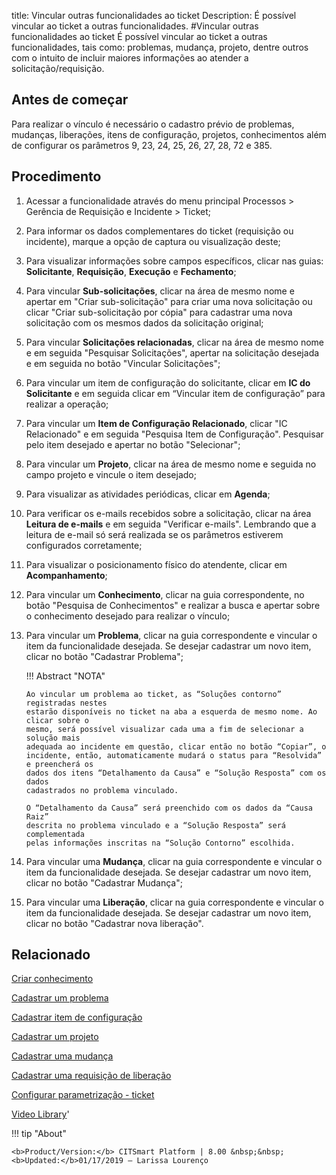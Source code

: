 title: Vincular outras funcionalidades ao ticket
Description: É possível vincular ao ticket a outras funcionalidades. 
#Vincular outras funcionalidades ao ticket
É possível vincular ao ticket a outras funcionalidades, tais como: problemas, mudança, projeto, dentre outros com o intuito de incluir maiores informações ao atender a solicitação/requisição.

Antes de começar
----------------

Para realizar o vínculo é necessário o cadastro prévio de problemas, mudanças,
liberações, itens de configuração, projetos, conhecimentos além de configurar os
parâmetros 9, 23, 24, 25, 26, 27, 28, 72 e 385.

Procedimento 
-------------

1.  Acessar a funcionalidade através do menu principal Processos \> Gerência de
    Requisição e Incidente \> Ticket;

2.  Para informar os dados complementares do ticket (requisição ou incidente),
    marque a opção de captura ou visualização deste;

3.  Para visualizar informações sobre campos específicos, clicar nas guias:
    **Solicitante**, **Requisição**, **Execução** e **Fechamento**;

4.  Para vincular **Sub-solicitações**, clicar na área de mesmo nome e apertar
    em "Criar sub-solicitação" para criar uma nova solicitação ou clicar "Criar
    sub-solicitação por cópia" para cadastrar uma nova solicitação com os mesmos
    dados da solicitação original;

5.  Para vincular **Solicitações relacionadas**, clicar na área de mesmo nome e
    em seguida "Pesquisar Solicitações", apertar na solicitação desejada e em
    seguida no botão "Vincular Solicitações";

6.  Para vincular um item de configuração do solicitante, clicar em **IC do
    Solicitante** e em seguida clicar em “Vincular item de configuração” para
    realizar a operação;

7.  Para vincular um **Item de Configuração Relacionado**, clicar "IC
    Relacionado" e em seguida "Pesquisa Item de Configuração". Pesquisar pelo
    item desejado e apertar no botão "Selecionar";

8.  Para vincular um **Projeto**, clicar na área de mesmo nome e seguida no
    campo projeto e vincule o item desejado;

9.  Para visualizar as atividades periódicas, clicar em **Agenda**;

10. Para verificar os e-mails recebidos sobre a solicitação, clicar na área
    **Leitura de e-mails** e em seguida "Verificar e-mails". Lembrando que a
    leitura de e-mail só será realizada se os parâmetros estiverem configurados
    corretamente;

11. Para visualizar o posicionamento físico do atendente, clicar em
    **Acompanhamento**;

12. Para vincular um **Conhecimento**, clicar na guia correspondente, no botão
    "Pesquisa de Conhecimentos" e realizar a busca e apertar sobre o
    conhecimento desejado para realizar o vínculo;

13. Para vincular um **Problema**, clicar na guia correspondente e vincular o
    item da funcionalidade desejada. Se desejar cadastrar um novo item, clicar
    no botão "Cadastrar Problema";

    !!! Abstract "NOTA"

        Ao vincular um problema ao ticket, as “Soluções contorno” registradas nestes
        estarão disponíveis no ticket na aba a esquerda de mesmo nome. Ao clicar sobre o
        mesmo, será possível visualizar cada uma a fim de selecionar a solução mais
        adequada ao incidente em questão, clicar então no botão “Copiar”, o
        incidente, então, automaticamente mudará o status para “Resolvida” e preencherá os
        dados dos itens “Detalhamento da Causa” e “Solução Resposta” com os dados
        cadastrados no problema vinculado.

        O “Detalhamento da Causa” será preenchido com os dados da “Causa Raiz”
        descrita no problema vinculado e a “Solução Resposta” será complementada
        pelas informações inscritas na “Solução Contorno” escolhida.

14. Para vincular uma **Mudança**, clicar na guia correspondente e vincular o
    item da funcionalidade desejada. Se desejar cadastrar um novo item, clicar
    no botão "Cadastrar Mudança";

15. Para vincular uma **Liberação**, clicar na guia correspondente e vincular o
    item da funcionalidade desejada. Se desejar cadastrar um novo item, clicar
    no botão "Cadastrar nova liberação".

Relacionado
-----------

[Criar conhecimento](/pt-br/citsmart-esp-8/processes/knowledge/use/create-knowledge.html)

[Cadastrar um problema](/pt-br/citsmart-esp-8/processes/problem/use/register-problem.html)

[Cadastrar item de configuração](/pt-br/citsmart-esp-8/processes/configuration/use/register-CI.html)

[Cadastrar um projeto](/pt-br/citsmart-esp-8/additional-features/project-management/project-management/use/register-project.html)

[Cadastrar uma mudança](/pt-br/citsmart-esp-8/processes/change/use/register-change.html)

[Cadastrar uma requisição de liberação](/pt-br/citsmart-esp-8/processes/release/use/register-release-request.html)

[Configurar parametrização - ticket](/pt-br/citsmart-esp-8/platform-administration/parameters-list/configure-parametrization-ticket.html)

<i class='fa fa-youtube-play  fa-2x' style='color:#97ce17;vertical-align: middle;'> </i> [Video Library](https://www.youtube.com/playlist?list=PLB5qK2uzf2ROn4Xs6UdH84Ujzta2iJ6Ei)'

!!! tip "About"

    <b>Product/Version:</b> CITSmart Platform | 8.00 &nbsp;&nbsp;
    <b>Updated:</b>01/17/2019 – Larissa Lourenço
